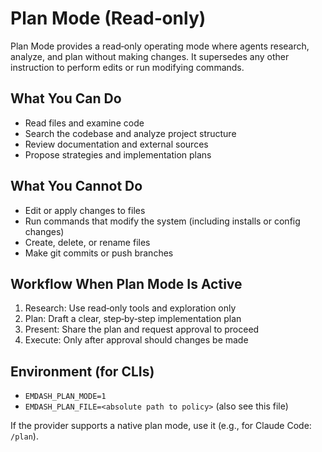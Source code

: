 # Plan Mode (Read‑only)

Plan Mode provides a read‑only operating mode where agents research, analyze, and plan without making changes. It supersedes any other instruction to perform edits or run modifying commands.

## What You Can Do
- Read files and examine code
- Search the codebase and analyze project structure
- Review documentation and external sources
- Propose strategies and implementation plans

## What You Cannot Do
- Edit or apply changes to files
- Run commands that modify the system (including installs or config changes)
- Create, delete, or rename files
- Make git commits or push branches

## Workflow When Plan Mode Is Active
1) Research: Use read‑only tools and exploration only
2) Plan: Draft a clear, step‑by‑step implementation plan
3) Present: Share the plan and request approval to proceed
4) Execute: Only after approval should changes be made

## Environment (for CLIs)
- `EMDASH_PLAN_MODE=1`
- `EMDASH_PLAN_FILE=<absolute path to policy>` (also see this file)

If the provider supports a native plan mode, use it (e.g., for Claude Code: `/plan`).

